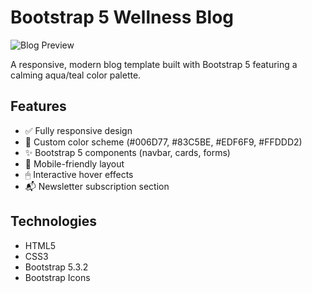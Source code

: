 # Bootstrap 5 Wellness Blog

![Blog Preview]() 

A responsive, modern blog template built with Bootstrap 5 featuring a calming aqua/teal color palette.

## Features
- ✅ Fully responsive design
- 🎨 Custom color scheme (#006D77, #83C5BE, #EDF6F9, #FFDDD2)
- ✨ Bootstrap 5 components (navbar, cards, forms)
- 📱 Mobile-friendly layout
- 🖱 Interactive hover effects
- 📬 Newsletter subscription section

## Technologies
- HTML5
- CSS3
- Bootstrap 5.3.2
- Bootstrap Icons



